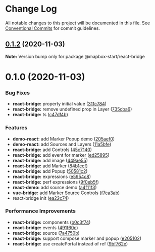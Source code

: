 # Change Log

All notable changes to this project will be documented in this file.
See [Conventional Commits](https://conventionalcommits.org) for commit guidelines.

## [0.1.2](https://github.com/zxeryu/mapbox-start/compare/@mapbox-start/react-bridge@0.1.0...@mapbox-start/react-bridge@0.1.2) (2020-11-03)

**Note:** Version bump only for package @mapbox-start/react-bridge

# 0.1.0 (2020-11-03)

### Bug Fixes

- **react-bridge:** property initial value ([311c784](https://github.com/zxeryu/mapbox-start/commit/311c784a79cb868577b74a426bd888c131806935))
- **react-bridge:** remove undefined prop in Layer ([735cba6](https://github.com/zxeryu/mapbox-start/commit/735cba69ccf01df8b99e527a392811deadfa4c99))
- **react-bridge:** ts ([c47df4b](https://github.com/zxeryu/mapbox-start/commit/c47df4bd84306e18d98911f72e7e1dd9a40f53d5))

### Features

- **demo-react:** add Marker Popup demo ([205aef0](https://github.com/zxeryu/mapbox-start/commit/205aef05746171608cfe457f4661477c452c3d4f))
- **demo-react:** add Sources and Layers ([11a5bfe](https://github.com/zxeryu/mapbox-start/commit/11a5bfe917187466af0e63a32cc9d18c53367877))
- **react-bridge:** add Controls ([45c7140](https://github.com/zxeryu/mapbox-start/commit/45c71407a4bb1156996ab45ac9c0c4bf8aa2c40d))
- **react-bridge:** add event for marker ([ed25895](https://github.com/zxeryu/mapbox-start/commit/ed25895693159b380785cec236421879807993a2))
- **react-bridge:** add image ([449ae55](https://github.com/zxeryu/mapbox-start/commit/449ae55ea0e4997c3bba6a6bb153e862cf005d89))
- **react-bridge:** add Marker ([84b1ccf](https://github.com/zxeryu/mapbox-start/commit/84b1ccf79297ed99955853c4f8c67e10804d3336))
- **react-bridge:** add Popup ([50581c2](https://github.com/zxeryu/mapbox-start/commit/50581c2bca61e9e218e24b26bfb9b1e9d0a27e40))
- **react-bridge:** expressions ([e5954c8](https://github.com/zxeryu/mapbox-start/commit/e5954c8d613b8eb1dccae6ed43b413605a8ae1e4))
- **react-bridge:** perf expressions ([9f0eb5f](https://github.com/zxeryu/mapbox-start/commit/9f0eb5f4b0648bbf43ed11c1d6d387dc6b710d0c))
- **react-demo:** add source demo ([a4f11f3](https://github.com/zxeryu/mapbox-start/commit/a4f11f3366bf0d4175dc5236f13f5d541276b825))
- **vue-bridge:** add Marker Source Controls ([f7ca3ab](https://github.com/zxeryu/mapbox-start/commit/f7ca3ab6ffb82d33bccfbc841e811a87e2fe4f08))
- react-bridge init ([ea22c74](https://github.com/zxeryu/mapbox-start/commit/ea22c744206fd66719b389c67958bcedb0c24660))

### Performance Improvements

- **react-bridge:** components ([b0c3f74](https://github.com/zxeryu/mapbox-start/commit/b0c3f74a910137c6d166dd65d0f5eee61d7bea90))
- **react-bridge:** events ([491f60c](https://github.com/zxeryu/mapbox-start/commit/491f60c64f77af1f95a1dc477388b75631feb1d9))
- **react-bridge:** source ([7a4750b](https://github.com/zxeryu/mapbox-start/commit/7a4750b43a69bfc81dfd1f7a510338452c1307ff))
- **react-bridge:** support compose marker and popup ([e205102](https://github.com/zxeryu/mapbox-start/commit/e205102bc7d45b58c2831ef12c8c28a9f194ce6c))
- **react-bridge:** use createPortal instead of ref ([9bf762e](https://github.com/zxeryu/mapbox-start/commit/9bf762e7ab411dfa56f6bcb319f341b61d46055f))
